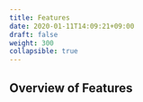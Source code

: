 ```yaml
---
title: Features
date: 2020-01-11T14:09:21+09:00
draft: false
weight: 300
collapsible: true
---
```


## Overview of Features
